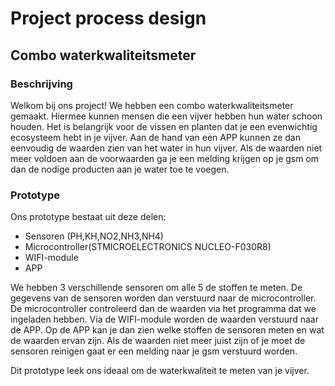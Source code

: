 # Project process design 
## Combo waterkwaliteitsmeter
### Beschrijving
Welkom bij ons project! We hebben een combo waterkwaliteitsmeter gemaakt. Hiermee kunnen mensen die een vijver hebben hun water schoon houden. Het is belangrijk voor de vissen en planten dat je een evenwichtig ecosysteem hebt in je vijver. Aan de hand van een APP kunnen ze dan eenvoudig de waarden zien van het water in hun vijver. Als de waarden niet meer voldoen aan de voorwaarden ga je een melding krijgen op je gsm om dan de nodige producten aan je water toe te voegen. 
### Prototype
Ons prototype bestaat uit deze delen:
- Sensoren (PH,KH,NO2,NH3,NH4)
- Microcontroller(STMICROELECTRONICS NUCLEO-F030R8)
- WIFI-module
- APP

We hebben 3 verschillende sensoren om alle 5 de stoffen te meten. De gegevens van de sensoren worden dan verstuurd naar de microcontroller. De microcontroller controleerd dan de waarden via het programma dat we ingeladen hebben. Via de WIFI-module worden de waarden verstuurd naar de APP. Op de APP kan je dan zien welke stoffen de sensoren meten en wat de waarden ervan zijn. Als de waarden niet meer juist zijn of je moet de sensoren reinigen gaat er een melding naar je gsm verstuurd worden.

Dit prototype leek ons ideaal om de waterkwaliteit te meten van je vijver.


